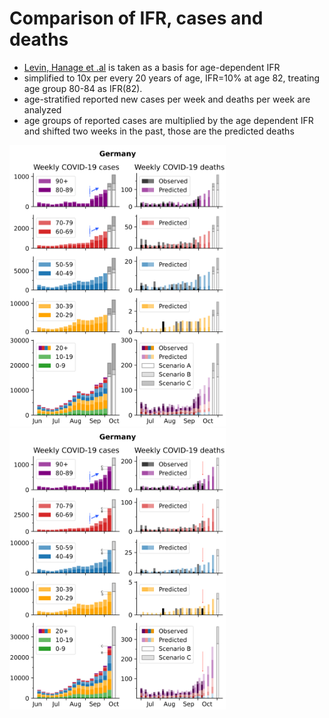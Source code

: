 # Comparison of IFR, cases and deaths

* <a href="https://www.medrxiv.org/content/10.1101/2020.07.23.20160895v5">Levin, Hanage et .al</a> is taken as a basis for age-dependent IFR
* simplified to 10x per every 20 years of age, IFR=10% at age 82, treating age group 80-84 as IFR(82).
* age-stratified reported new cases per week and deaths per week are analyzed
* age groups of reported cases are multiplied by the age dependent IFR and shifted two weeks in the past, those are the predicted deaths


<p float="left">
  <img src="notebooks/plots/DE_forecast4.svg" height="450" />
  <img src="notebooks/plots/DE_forecast2_41m.svg" height="450" />
</p>
